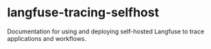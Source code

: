 # langfuse-tracing-selfhost
Documentation for using and deploying self-hosted Langfuse to trace applications and workflows.
